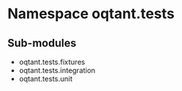 Namespace oqtant.tests
======================

Sub-modules
-----------
* oqtant.tests.fixtures
* oqtant.tests.integration
* oqtant.tests.unit
